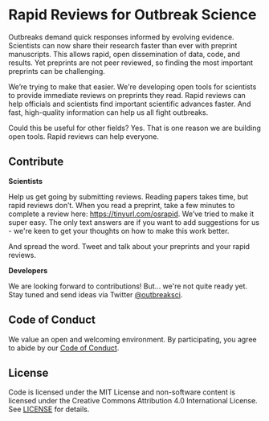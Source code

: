 # Rapid Reviews for Outbreak Science

Outbreaks demand quick responses informed by evolving evidence. Scientists can now share their research faster than ever with preprint manuscripts. This allows rapid, open dissemination of data, code, and results. Yet preprints are not peer reviewed, so finding the most important preprints can be challenging.

We’re trying to make that easier. We're developing open tools for scientists to provide immediate reviews on preprints they read. Rapid reviews can help officials and scientists find important scientific advances faster. And fast, high-quality information can help us all fight outbreaks.

Could this be useful for other fields? Yes. That is one reason we are building open tools. Rapid reviews can help everyone.

## Contribute

**Scientists**

Help us get going by submitting reviews. Reading papers takes time, but rapid reviews don’t. When you read a preprint, take a few minutes to complete a review here: https://tinyurl.com/osrapid. We’ve tried to make it super easy. The only text answers are if you want to add suggestions for us - we're keen to get your thoughts on how to make this work better.

And spread the word. Tweet and talk about your preprints and your rapid reviews.

**Developers**

We are looking forward to contributions! But... we're not quite ready yet. Stay tuned and send ideas via Twitter [@outbreaksci](https://twitter.com/outbreaksci). 

## Code of Conduct

We value an open and welcoming environment. By participating, you agree to abide by our [Code of Conduct](Code_of_Conduct.md). 

## License

Code is licensed under the MIT License and non-software content is licensed under the Creative Commons Attribution 4.0 International License. See [LICENSE](LICENSE.md) for details.

